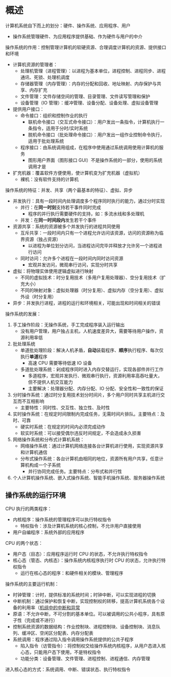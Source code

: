 # 概述

计算机系统自下而上的划分：硬件、操作系统、应用程序、用户

- 操作系统管理硬件、为应用程序提供基础、作为硬件与用户的中介

操作系统的作用：控制管理计算机的软硬资源、合理调度计算机的资源、提供接口和环境

- 计算机资源的管理者：
  - 处理机管理（进程管理）：以进程为基本单位，进程控制、进程同步、进程通讯、死锁、处理机调度
  - 存储器管理（内存管理）：内存的分配和回收、地址映射、内存保护与共享、内存扩充
  - 文件管理：文件存储空间的管理、目录管理、文件读写管理和保护
  - 设备管理（IO 管理）：缓冲管理、设备分配、设备处理、虚拟设备管理
- 提供用户接口：
  - 命令接口：组织和控制作业的执行
    - 联机命令接口（交互式命令接口）：用户发出一条指令，计算机执行一条指令，适用于分时/实时系统
    - 脱机命令接口（批处理命令接口）：用户发出一组作业控制命令执行，适用于批处理系统
  - 程序接口：由系统调用组成，在程序中使用通过系统调用使用计算机的服务
    - 图形用户界面（图形接口 GUI）不是操作系统的一部分，使用的系统调用才是
- 扩充机器：覆盖软件方便使用，使计算机变为扩充机器（虚拟机）
  - 裸机：没有软件支持的计算机

操作系统的特征：并发、共享（两个最基本的特征）、虚拟、异步

- 并发执行：具有一段时间内处理调度多个程序同时执行的能力，通过分时实现
  - 并行：在**同一时刻**支持若干事件同时完成
    - 程序的并行执行需要硬件的支持，如：多流水线和多处理机
  - 并发：在**同一时间段内**发生若干个事件
- 资源共享：系统的资源被多个并发执行的进程共同使用
  - 互斥共享：一段时间内只有一个进程允许访问该资源，访问的资源称为临界资源（独占资源）
    - 以进程为单位划分访问，当进程访问完毕并释放才允许另一个进程进行访问
  - 同时访问：允许多个进程在一段时间内同时访问资源
    - 宏观并发访问，微观串行访问，实现分时共享
- 虚拟：将物理实体使用逻辑虚拟进行映射
  - 不同的虚拟技术：时分复用技术（多用户复用处理器）、空分复用技术（扩充大小）
  - 不同的映射对象：虚拟处理器（时分复用）、虚拟内存（空分复用）、虚拟外设（时分复用）
- 异步：并发执行进程，进程的运行和环境相关，可能出现和时间相关的错误

操作系统的发展：

1. 手工操作阶段：无操作系统，手工完成程序装入运行输出
   - 没有用户管理，用户独占主机，人机速度差异大，需要等待用户操作，资源利用率低
2. 批处理系统
   - 单道批处理阶段：解决人机矛盾，**自动**装载程序、**顺序**执行程序、每次仅执行**单道**程序
     - 高速 CPU 需要等待低速 IO 设备
   - 多道批处理系统：剁成程序同时进入内存交替运行，实现各部件并行工作
     - 多道程序，宏观并发执行、微观串行执行，资源利用率高吞吐量大，但不提供人机交互能力
     - 主要解决：处理器分配、内存分配、IO 分配、安全性和一致性的保证
3. 分时操作系统：通过时分复用技术划分时间片，多个用户同时共享主机进行交互而不互相影响
   - 主要特性：同时性、交互性、独立性、及时性
4. 实时操作系统：在规定时间限制内完成任务，无需时间片排队。主要特点：及时、可靠
   - 硬实时系统：在规定的时间内必须完成动作
   - 软实时系统：可以接受偶尔违反时间规定，不会造成永久损害
5. 网络操作系统和分布式计算机系统：
   - 网络操作系统：通过计算机网络连接各台计算机进行使用，实现资源共享和计算机通信
   - 分布式操作系统：各台计算机由相同的地位，资源所有用户共享，任意计算机构成一个子系统
     - 并行协同完成任务。主要特点：分布式和并行性
6. 个人计算机操作系统、嵌入式操作系统、智能手机操作系统、服务器操作系统

## 操作系统的运行环境

CPU 执行的两类程序：

- 内核程序：操作系统的管理程序可以执行特权指令
  - 特权指令：涉及计算机系统的核心控制，不允许用户直接使用
- 用户自编程序：系统外部的应用程序

CPU 的两个状态：

- 用户态（目态）：应用程序运行时 CPU 的状态，不允许执行特权指令
- 核心态（管态、内核态）：操作系统内核程序执行时 CPU 的状态，允许执行特权指令
  - 运行在核心态的程序：和硬件相关的模块、管理程序

操作系统的主要运行机制：

- 时钟管理：计时，提供标准的系统时间；时钟中断，可以实现进程的切换
- 中断机制：通过保护和恢复中断，实现控制权的转移，提高计算机系统各个设备的利用率（[机组中的中断和异常](../Computer-Composition/7-输入输出.md)
- 原语：不允许中断，不可分割的基本单位。可以被调用的公共小程序，具有原子性（完成或不进行）
- 控制系统资源的数据结构：作业控制块、进程控制块、设备控制块、消息队列、缓冲区、空闲区分配表、内存分配表
- 系统调用：程序通过陷入指令调用操作系统提供的公共子程序
  - 陷入指令（访管指令）：将控制权交给操作系统内核程序，从用户态进入核心态，只能用户态下使用，不是特权指令
  - 功能分类：设备管理、文件管理、进程控制、进程通信、内存管理

进入核心态的方式：系统调用、中断、错误状态、执行特权指令
